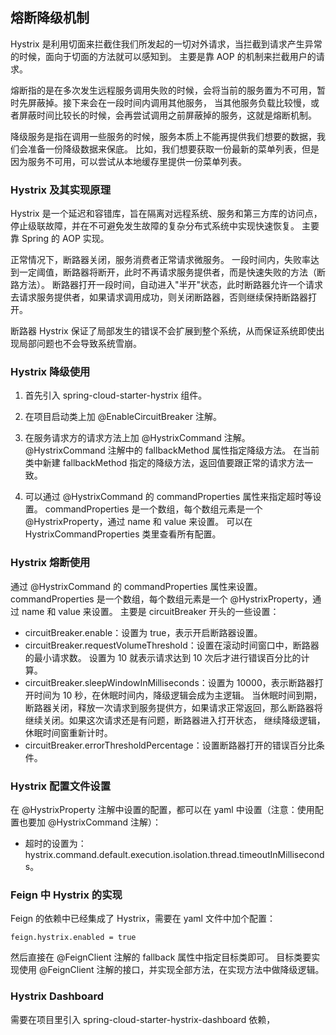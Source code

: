 ## 熔断降级机制

Hystrix 是利用切面来拦截住我们所发起的一切对外请求，当拦截到请求产生异常的时候，面向于切面的方法就可以感知到。
主要是靠 AOP 的机制来拦截用户的请求。

熔断指的是在多次发生远程服务调用失败的时候，会将当前的服务置为不可用，暂时先屏蔽掉。接下来会在一段时间内调用其他服务，
当其他服务负载比较慢，或者屏蔽时间比较长的时候，会再尝试调用之前屏蔽掉的服务，这就是熔断机制。

降级服务是指在调用一些服务的时候，服务本质上不能再提供我们想要的数据，我们会准备一份降级数据来保底。
比如，我们想要获取一份最新的菜单列表，但是因为服务不可用，可以尝试从本地缓存里提供一份菜单列表。

### Hystrix 及其实现原理

Hystrix 是一个延迟和容错库，旨在隔离对远程系统、服务和第三方库的访问点，停止级联故障，并在不可避免发生故障的复杂分布式系统中实现快速恢复。
主要靠 Spring 的 AOP 实现。

正常情况下，断路器关闭，服务消费者正常请求微服务。
一段时间内，失败率达到一定阈值，断路器将断开，此时不再请求服务提供者，而是快速失败的方法（断路方法）。
断路器打开一段时间，自动进入"半开"状态，此时断路器允许一个请求去请求服务提供者，如果请求调用成功，则关闭断路器，否则继续保持断路器打开。

断路器 Hystrix 保证了局部发生的错误不会扩展到整个系统，从而保证系统即使出现局部问题也不会导致系统雪崩。

### Hystrix 降级使用

1. 首先引入 spring-cloud-starter-hystrix 组件。

2. 在项目启动类上加 @EnableCircuitBreaker 注解。

3. 在服务请求方的请求方法上加 @HystrixCommand 注解。@HystrixCommand 注解中的 fallbackMethod 属性指定降级方法。
在当前类中新建 fallbackMethod 指定的降级方法，返回值要跟正常的请求方法一致。

4. 可以通过 @HystrixCommand 的 commandProperties 属性来指定超时等设置。
commandProperties 是一个数组，每个数组元素是一个 @HystrixProperty，通过 name 和 value 来设置。
可以在 HystrixCommandProperties 类里查看所有配置。

### Hystrix 熔断使用

通过 @HystrixCommand 的 commandProperties 属性来设置。
commandProperties 是一个数组，每个数组元素是一个 @HystrixProperty，通过 name 和 value 来设置。
主要是 circuitBreaker 开头的一些设置：
- circuitBreaker.enable：设置为 true，表示开启断路器设置。
- circuitBreaker.requestVolumeThreshold：设置在滚动时间窗口中，断路器的最小请求数。
设置为 10 就表示请求达到 10 次后才进行错误百分比的计算。
- circuitBreaker.sleepWindowInMilliseconds：设置为 10000，表示断路器打开时间为 10 秒，在休眠时间内，降级逻辑会成为主逻辑。
当休眠时间到期，断路器关闭，释放一次请求到服务提供方，如果请求正常返回，那么断路器将继续关闭。如果这次请求还是有问题，断路器进入打开状态，
继续降级逻辑，休眠时间窗重新计时。
- circuitBreaker.errorThresholdPercentage：设置断路器打开的错误百分比条件。

### Hystrix 配置文件设置

在 @HystrixProperty 注解中设置的配置，都可以在 yaml 中设置（注意：使用配置也要加 @HystrixCommand 注解）：
- 超时的设置为：hystrix.command.default.execution.isolation.thread.timeoutInMilliseconds。

### Feign 中 Hystrix 的实现

Feign 的依赖中已经集成了 Hystrix，需要在 yaml 文件中加个配置：
```properties
feign.hystrix.enabled = true
```
然后直接在 @FeignClient 注解的 fallback 属性中指定目标类即可。
目标类要实现使用 @FeignClient 注解的接口，并实现全部方法，在实现方法中做降级逻辑。

### Hystrix Dashboard

需要在项目里引入 spring-cloud-starter-hystrix-dashboard 依赖，